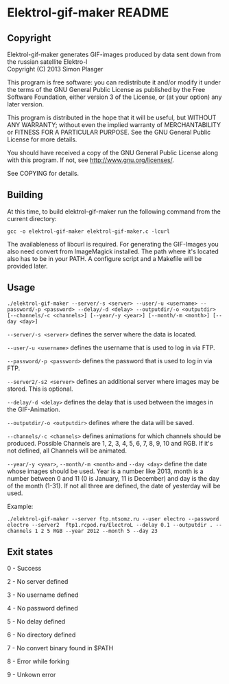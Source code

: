 Elektrol-gif-maker README
=========================

Copyright
---------

Elektrol-gif-maker generates GIF-images produced by data sent down from the russian satellite Elektro-l  
Copyright (C) 2013 Simon Plasger

This program is free software: you can redistribute it and/or modify
it under the terms of the GNU General Public License as published by
the Free Software Foundation, either version 3 of the License, or
(at your option) any later version.

This program is distributed in the hope that it will be useful,
but WITHOUT ANY WARRANTY; without even the implied warranty of
MERCHANTABILITY or FITNESS FOR A PARTICULAR PURPOSE.  See the
GNU General Public License for more details.

You should have received a copy of the GNU General Public License
along with this program.  If not, see <http://www.gnu.org/licenses/>.

See COPYING for details.

Building
--------

At this time, to build elektrol-gif-maker run the following command from the current directory:

`gcc -o elektrol-gif-maker elektrol-gif-maker.c -lcurl`

The availableness of libcurl is required. For generating the GIF-Images you also need convert from ImageMagick installed. The path where it's located also has to be in your PATH. A configure script and a Makefile will be provided later.

Usage
-----

`./elektrol-gif-maker --server/-s <server> --user/-u <username> --password/-p <password> --delay/-d <delay> --outputdir/-o <outputdir> [--channels/-c <channels>] [--year/-y <year>] [--month/-m <month>] [--day <day>]`

`--server/-s <server>` defines the server where the data is located.

`--user/-u <username>` defines the username that is used to log in via FTP.

`--password/-p <password>` defines the password that is used to log in via FTP.

`--server2/-s2 <server>` defines an additional server where images may be stored. This is optional.

`--delay/-d <delay>` defines the delay that is used between the images in the GIF-Animation.

`--outputdir/-o <outputdir>` defines where the data will be saved.

`--channels/-c <channels>` defines animations for which channels should be produced. Possible Channels are 1, 2, 3, 4, 5, 6, 7, 8, 9, 10 and RGB. If it's not defined, all Channels will be animated.

`--year/-y <year>`, `--month/-m <month>` and `--day <day>` define the date whose images should be used. Year is a number like 2013, month is a number between 0 and 11 (0 is January, 11 is December) and day is the day of the month (1-31). If not all three are defined, the date of yesterday will be used.

Example:

`./elektrol-gif-maker --server ftp.ntsomz.ru --user electro --password electro --server2  ftp1.rcpod.ru/ElectroL --delay 0.1 --outputdir . --channels 1 2 5 RGB --year 2012 --month 5 --day 23`

Exit states
-----------

0 - Success

2 - No server defined

3 - No username defined

4 - No password defined

5 - No delay defined

6 - No directory defined

7 - No convert binary found in $PATH

8 - Error while forking

9 - Unkown error
